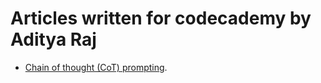 # Articles written for codecademy by Aditya Raj

- [Chain of thought (CoT) prompting](https://www.codecademy.com/article/chain-of-thought-cot-prompting).
